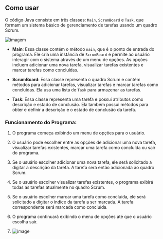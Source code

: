 ## Como usar

O código Java consiste em três classes: `Main`, `ScrumBoard` e `Task`, que formam um sistema básico de gerenciamento de tarefas usando um quadro Scrum.

![imagem](https://github.com/AntonioNeto504/ADS_DEVOPS_ATIVIDADE1_SCRUM/assets/143558933/dfcbe605-374d-4764-91e9-f69ba29eee59)

- **Main**: Essa classe contém o método `main`, que é o ponto de entrada do programa. Ele cria uma instância de `ScrumBoard` e permite ao usuário interagir com o sistema através de um menu de opções. As opções incluem adicionar uma nova tarefa, visualizar tarefas existentes e marcar tarefas como concluídas.

- **ScrumBoard**: Essa classe representa o quadro Scrum e contém métodos para adicionar tarefas, visualizar tarefas e marcar tarefas como concluídas. Ela usa uma lista de `Task` para armazenar as tarefas.

- **Task**: Essa classe representa uma tarefa e possui atributos como descrição e estado de conclusão. Ela também possui métodos para obter e definir a descrição e o estado de conclusão da tarefa.

### Funcionamento do Programa:

1. O programa começa exibindo um menu de opções para o usuário.
2. O usuário pode escolher entre as opções de adicionar uma nova tarefa, visualizar tarefas existentes, marcar uma tarefa como concluída ou sair do programa.
3. Se o usuário escolher adicionar uma nova tarefa, ele será solicitado a digitar a descrição da tarefa. A tarefa será então adicionada ao quadro Scrum.
4. Se o usuário escolher visualizar tarefas existentes, o programa exibirá todas as tarefas atualmente no quadro Scrum.
5. Se o usuário escolher marcar uma tarefa como concluída, ele será solicitado a digitar o índice da tarefa a ser marcada. A tarefa correspondente será marcada como concluída.
6. O programa continuará exibindo o menu de opções até que o usuário escolha sair.

7. ![image](https://github.com/AntonioNeto504/ADS_DEVOPS_ATIVIDADE1_SCRUM/assets/143558933/7dcfb5b8-e1b0-4e34-9d4a-597367c75692)

